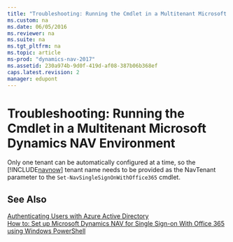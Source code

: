 ```yaml
---
title: "Troubleshooting: Running the Cmdlet in a Multitenant Microsoft Dynamics NAV Environment"
ms.custom: na
ms.date: 06/05/2016
ms.reviewer: na
ms.suite: na
ms.tgt_pltfrm: na
ms.topic: article
ms-prod: "dynamics-nav-2017"
ms.assetid: 230a974b-9d0f-419d-af08-387b06b368ef
caps.latest.revision: 2
manager: edupont
---
```

# Troubleshooting: Running the Cmdlet in a Multitenant Microsoft Dynamics NAV Environment
Only one tenant can be automatically configured at a time, so the [!INCLUDE[navnow](includes/navnow_md.md)] tenant name needs to be provided as the NavTenant parameter to the `Set-NavSingleSignOnWithOffice365` cmdlet.  
  
## See Also  
 [Authenticating Users with Azure Active Directory](Authenticating-Users-with-Azure-Active-Directory.md)   
 [How to: Set up Microsoft Dynamics NAV for Single Sign\-on With Office 365 using Windows PowerShell](How%20to:%20Set%20up%20Microsoft%20Dynamics%20NAV%20for%20Single%20Sign-on%20With%20Office%20365%20using%20Windows%20PowerShell.md)